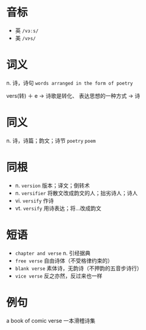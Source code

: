 # 音标

- 英 `/vɜːs/`
- 美 `/vɝs/`

# 词义

n. 诗，诗句
`words arranged in the form of poetry`



vers(转) ＋ e → 诗歌是转化、 表达思想的一种方式 → 诗

# 同义

n. 诗，诗篇；韵文；诗节
`poetry` `poem`

# 同根

- n. `version` 版本；译文；倒转术
- n. `versifier` 将散文改成韵文的人；拙劣诗人；诗人
- vi. `versify` 作诗
- vt. `versify` 用诗表达；将…改成韵文

# 短语

- `chapter and verse` n. 引经据典
- `free verse` 自由诗体（不受格律约束的）
- `blank verse` 素体诗，无韵诗（不押韵的五音步诗行）
- `vice verse` 反之亦然，反过来也一样

# 例句

a book of comic verse
一本滑稽诗集


